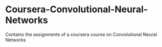 # Coursera-Convolutional-Neural-Networks

Contains the assignments of a coursera course on Convolutional Neural Networks
